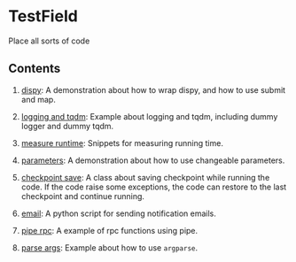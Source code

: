 # TestField

Place all sorts of code

## Contents

1. [dispy](Examples/dispy): A demonstration about how to wrap dispy,
and how to use submit and map.

2. [logging and tqdm](Examples/logging_and_tqdm): Example about logging and tqdm,
including dummy logger and dummy tqdm.

3. [measure runtime](Examples/measure_runtime): Snippets for measuring running time.

4. [parameters](Examples/parameters): A demonstration about how to use changeable parameters.

5. [checkpoint save](Examples/parameters): A class about saving checkpoint
while running the code. If the code raise some exceptions,
the code can restore to the last checkpoint and continue running.

6. [email](Examples/email): A python script for sending notification emails.

7. [pipe rpc](Examples/pipe_rpc): A example of rpc functions using pipe.

8. [parse args](Examples/parse_args): Example about how to use `argparse`.
